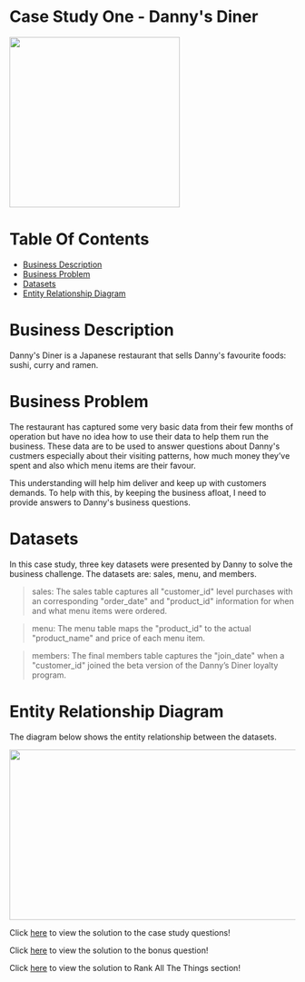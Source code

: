 # Case Study One - Danny's Diner
<img src="https://user-images.githubusercontent.com/93320956/159065921-fcf15796-6de1-4054-a964-de6dc425f994.png" width="300" height="300">

# Table Of Contents
 - [Business Description](#business-description)
 - [Business Problem](#business-problem)
 - [Datasets](#datasets)
 - [Entity Relationship Diagram](#entity-relationship-diagram)

# Business Description
Danny's Diner is a Japanese restaurant that sells Danny's favourite foods: sushi, curry and ramen.

# Business Problem
The restaurant has captured some very basic data from their few months of operation but have no idea how to use their data to help them run the business. These data are to be used to answer questions about Danny's custmers especially about their visiting patterns, how much money they’ve spent and also which menu items are their favour. 

This understanding will help him deliver and keep up with customers demands. To help with this, by keeping the business afloat, I need to provide answers to Danny's business questions.

# Datasets
In this case study, three key datasets were presented by Danny to solve the business challenge.
The datasets are: sales, menu, and members.

> sales: The sales table captures all "customer_id" level purchases with an corresponding "order_date" and "product_id" information for when and what menu items were ordered.

> menu: The menu table maps the "product_id" to the actual "product_name" and price of each menu item.

> members: The final members table captures the "join_date" when a "customer_id" joined the beta version of the Danny’s Diner loyalty program.

# Entity Relationship Diagram
The diagram below shows the entity relationship between the datasets.

<img src="https://user-images.githubusercontent.com/93320956/159158168-fc3f4618-be4d-49cd-a0d8-80a181bcb067.png" width="600" height="300">

Click [here](https://github.com/HabibatTheAnalyst/8-Week-SQL-Challenge/blob/main/Case%20Study%20%23%201%20-%20Danny's%20Diner/A.%20Case%20Study%20Questions) to view the solution to the case study questions!

Click [here](https://github.com/HabibatTheAnalyst/8-Week-SQL-Challenge/blob/main/Case%20Study%20%23%201%20-%20Danny's%20Diner/B.%20Bonus%20Questions) to view the solution to the bonus question!

Click [here](https://github.com/HabibatTheAnalyst/8-Week-SQL-Challenge/blob/main/Case%20Study%20%23%201%20-%20Danny's%20Diner/C.%20Rank%20All%20The%20Things) to view the solution to Rank All The Things section!